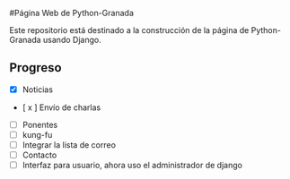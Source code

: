 #Página Web de Python-Granada

Este repositorio está destinado a la construcción de la página de Python-Granada usando Django.

## Progreso
- [x] Noticias
- [ x ] Envío de charlas
- [ ] Ponentes
- [ ] kung-fu
- [ ] Integrar la lista de correo
- [ ] Contacto  
- [ ] Interfaz para usuario, ahora uso el administrador de django
